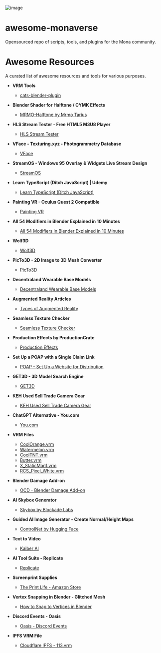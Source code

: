 ![image](https://github.com/Yultek/awesome-monaverse/assets/7612104/dfccf394-beae-49d0-bbe3-0884be9b8b37)

# awesome-monaverse
 Opensourced repo of scripts, tools, and plugins for the Mona community.

# Awesome Resources

A curated list of awesome resources and tools for various purposes.

- **VRM Tools**
    - [cats-blender-plugin](https://github.com/absolute-quantum/cats-blender-plugin)

- **Blender Shader for Halftone / CYMK Effects**
    - [MRMO-Halftone by Mrmo Tarius](https://github.com/Mrmo-Tarius/MRMO-Halftone)

- **HLS Stream Tester - Free HTML5 M3U8 Player**
    - [HLS Stream Tester](https://www.m3u8player.online/)

- **VFace - Texturing.xyz - Photogrammetry Database**
    - [VFace](https://texturing.xyz/)

- **StreamOS - Windows 95 Overlay & Widgets Live Stream Design**
    - [StreamOS](https://stream-os.com/)

- **Learn TypeScript (Ditch JavaScript) | Udemy**
    - [Learn TypeScript (Ditch JavaScript)](https://www.udemy.com/course/understanding-typescript/)

- **Painting VR - Oculus Quest 2 Compatible**
    - [Painting VR](https://www.oculus.com/experiences/quest/2990276244399003)

- **All 54 Modifiers in Blender Explained in 10 Minutes**
    - [All 54 Modifiers in Blender Explained in 10 Minutes](https://www.youtube.com/watch?v=B6wr5K-0QOY)

- **Wolf3D**
    - [Wolf3D](https://wolf3d.io/)

- **PicTo3D - 2D Image to 3D Mesh Converter**
    - [PicTo3D](https://picto3d.com/)

- **Decentraland Wearable Base Models**
    - [Decentraland Wearable Base Models](https://drive.google.com/drive/u/0/folders/12hOVgZsLriBuutoqGkIYEByJF8bA-rAU)

- **Augmented Reality Articles**
    - [Types of Augmented Reality](https://softtek.eu/en/tech-magazine-en/user-experience-en/what-are-the-different-types-of-augmented-reality/#:~:text=Mainly%2C%20there%20is%20a%20classification,overlay%20AR%20and%20contour%20AR)

- **Seamless Texture Checker**
    - [Seamless Texture Checker](https://www.pycheung.com/checker/)

- **Production Effects by ProductionCrate**
    - [Production Effects](https://vfx.productioncrate.com/)

- **Set Up a POAP with a Single Claim Link**
    - [POAP - Set Up a Website for Distribution](https://poap.zendesk.com/hc/en-us/articles/9721260337293-How-Do-I-Set-Up-a-Website-for-POAP-Distribution-)

- **GET3D - 3D Model Search Engine**
    - [GET3D](https://nv-tlabs.github.io/GET3D/)

- **KEH Used Sell Trade Camera Gear**
    - [KEH Used Sell Trade Camera Gear](https://www.keh.com/)

- **ChatGPT Alternative - You.com**
    - [You.com](https://you.com/search?q=who+are+you&tbm=youchat&twclid=2135u9e7da09g4o9e7n8ahj9nl)

- **VRM Files**
    - [CoolOrange.vrm](https://raw.githubusercontent.com/discmage/mona/main/CoolOrange.vrm)
    - [Watermelon.vrm](https://raw.githubusercontent.com/discmage/mona/main/Watermelon.vrm)
    - [CoolTNT.vrm](https://raw.githubusercontent.com/discmage/mona/main/CoolTNT.vrm)
    - [Butter.vrm](https://raw.githubusercontent.com/discmage/mona/main/Butter.vrm)
    - [X_StaticMan1.vrm](https://raw.githubusercontent.com/neonglitch86/vrm/main/X_StaticMan1.vrm)
    - [RCS_Pixel_White.vrm](https://raw.githubusercontent.com/neonglitch86/vrm/main/RCS_Pixel_White.vrm)

- **Blender Damage Add-on**
    - [OCD - Blender Damage Add-on](https://blendermarket.com/products/ocd)

- **AI Skybox Generator**
    - [Skybox by Blockade Labs](https://skybox.blockadelabs.com/)

- **Guided AI Image Generator - Create Normal/Height Maps**
    - [ControlNet by Hugging Face](https://huggingface.co/spaces/hysts/ControlNet)

- **Text to Video**
    - [Kaiber AI](https://kaiber.ai/create)

- **AI Tool Suite - Replicate**
    - [Replicate](https://replicate.com/)

- **Screenprint Supplies**
    - [The Print Life - Amazon Store](https://www.theprintlife.com/amazon-store/)

- **Vertex Snapping in Blender - Glitched Mesh**
    - [How to Snap to Vertices in Blender](https://artisticrender.com/how-to-snap-to-vertices-in-blender-and-when-is-it-useful/)

- **Discord Events - Oasis**
    - [Oasis - Discord Events](https://monaverse.com/spaces/oasis?invite=T1RZd056UXhNdzp1cy8q)

- **IPFS VRM File**
    - [Cloudflare IPFS - 113.vrm](https://cloudflare-ipfs.com/ipfs/bafybeielrxef6cmvsq6vs2a66xxqncos5qfwe3bwna2wguibezpwfbc7ci/113.vrm)
